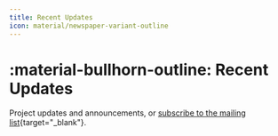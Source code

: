 ```yaml
---
title: Recent Updates
icon: material/newspaper-variant-outline
---
```


# :material-bullhorn-outline: Recent Updates

Project updates and announcements, or [subscribe to the mailing list](https://groups.google.com/g/ocftw-ooni-research){target="_blank"}.
